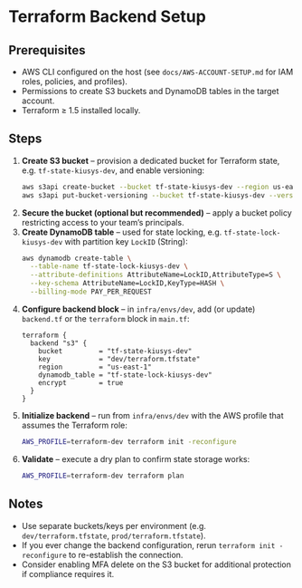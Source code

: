 # Terraform Backend Setup

## Prerequisites
- AWS CLI configured on the host (see `docs/AWS-ACCOUNT-SETUP.md` for IAM roles, policies, and profiles).
- Permissions to create S3 buckets and DynamoDB tables in the target account.
- Terraform ≥ 1.5 installed locally.

## Steps
1. **Create S3 bucket** – provision a dedicated bucket for Terraform state, e.g. `tf-state-kiusys-dev`, and enable versioning:
   ```bash
   aws s3api create-bucket --bucket tf-state-kiusys-dev --region us-east-1
   aws s3api put-bucket-versioning --bucket tf-state-kiusys-dev --versioning-configuration Status=Enabled
   ```
2. **Secure the bucket (optional but recommended)** – apply a bucket policy restricting access to your team’s principals.
3. **Create DynamoDB table** – used for state locking, e.g. `tf-state-lock-kiusys-dev` with partition key `LockID` (String):
   ```bash
   aws dynamodb create-table \
     --table-name tf-state-lock-kiusys-dev \
     --attribute-definitions AttributeName=LockID,AttributeType=S \
     --key-schema AttributeName=LockID,KeyType=HASH \
     --billing-mode PAY_PER_REQUEST
   ```
4. **Configure backend block** – in `infra/envs/dev`, add (or update) `backend.tf` or the `terraform` block in `main.tf`:
   ```hcl
   terraform {
     backend "s3" {
       bucket         = "tf-state-kiusys-dev"
       key            = "dev/terraform.tfstate"
       region         = "us-east-1"
       dynamodb_table = "tf-state-lock-kiusys-dev"
       encrypt        = true
     }
   }
   ```
5. **Initialize backend** – run from `infra/envs/dev` with the AWS profile that assumes the Terraform role:
   ```bash
   AWS_PROFILE=terraform-dev terraform init -reconfigure
   ```
6. **Validate** – execute a dry plan to confirm state storage works:
   ```bash
   AWS_PROFILE=terraform-dev terraform plan
   ```

## Notes
- Use separate buckets/keys per environment (e.g. `dev/terraform.tfstate`, `prod/terraform.tfstate`).
- If you ever change the backend configuration, rerun `terraform init -reconfigure` to re-establish the connection.
- Consider enabling MFA delete on the S3 bucket for additional protection if compliance requires it.
